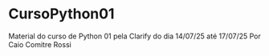 # CursoPython01
Material do curso de Python 01 pela Clarify do dia 14/07/25 até 17/07/25 Por Caio Comitre Rossi
